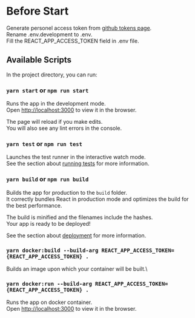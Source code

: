 # Before Start

Generate personel access token from [github tokens page](https://github.com/settings/tokens).\
Rename .env.development to .env.\
Fill the REACT_APP_ACCESS_TOKEN field in .env file.

## Available Scripts

In the project directory, you can run:

### `yarn start` or `npm run start`

Runs the app in the development mode.\
Open [http://localhost:3000](http://localhost:3000) to view it in the browser.

The page will reload if you make edits.\
You will also see any lint errors in the console.

### `yarn test` or `npm run test`

Launches the test runner in the interactive watch mode.\
See the section about [running tests](https://facebook.github.io/create-react-app/docs/running-tests) for more information.

### `yarn build` or `npm run build`

Builds the app for production to the `build` folder.\
It correctly bundles React in production mode and optimizes the build for the best performance.

The build is minified and the filenames include the hashes.\
Your app is ready to be deployed!

See the section about [deployment](https://facebook.github.io/create-react-app/docs/deployment) for more information.

### `yarn docker:build --build-arg REACT_APP_ACCESS_TOKEN={REACT_APP_ACCESS_TOKEN} .`

Builds an image upon which your container will be built.\

### `yarn docker:run --build-arg REACT_APP_ACCESS_TOKEN={REACT_APP_ACCESS_TOKEN} .`

Runs the app on docker container.\
Open [http://localhost:3000](http://localhost:3000) to view it in the browser.